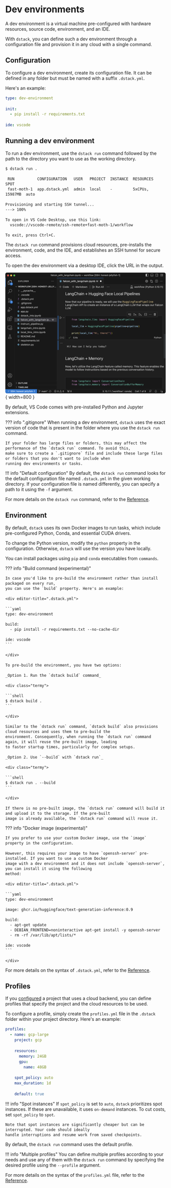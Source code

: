 # Dev environments

A dev environment is a virtual machine pre-configured with hardware resources, source code, environment, and an
IDE.

With `dstack`, you can define such a dev environment through a configuration file and provision it in any cloud 
with a single command.

## Configuration

To configure a dev environment, create its configuration file. It can be defined
in any folder but must be named with a suffix `.dstack.yml`.

Here's an example:

<div editor-title=".dstack.yml"> 

```yaml
type: dev-environment

init:
  - pip install -r requirements.txt

ide: vscode
```

</div>

## Running a dev environment

To run a dev environment, use the `dstack run` command followed by the path to the directory you want to use as the
working directory.

<div class="termy">

```shell
$ dstack run . 

 RUN          CONFIGURATION   USER   PROJECT  INSTANCE  RESOURCES        SPOT
 fast-moth-1  app.dstack.yml  admin  local    -         5xCPUs, 15987MB  auto  
 
Provisioning and starting SSH tunnel...
---> 100%

To open in VS Code Desktop, use this link:
  vscode://vscode-remote/ssh-remote+fast-moth-1/workflow

To exit, press Ctrl+C.
```

</div>

The `dstack run` command provisions cloud resources, pre-installs the environment, code, and the IDE, and establishes an
SSH tunnel for secure access. 

To open the dev environment via a desktop IDE, click the URL in the output.

![](../../assets/images/dstack-vscode-jupyter.png){ width=800 }

By default, VS Code comes with pre-installed Python and Jupyter extensions.

??? info ".gitignore"
    When running a dev environment, `dstack` uses the exact version of code that is present in the folder where you
    use the `dstack run` command.

    If your folder has large files or folders, this may affect the performance of the `dstack run` command. To avoid this,
    make sure to create a `.gitignore` file and include these large files or folders that you don't want to include when
    running dev environments or tasks.

!!! info "Default configuration"
    By default, the `dstack run` command looks for the default configuration file named `.dstack.yml` in the given working
    directory. If your configuration file is named differently, you can specify a path to it using the `-f` argument.

For more details on the `dstack run` command, refer to the [Reference](../reference/cli/run.md).

## Environment

By default, `dstack` uses its own Docker images to run tasks, which include pre-configured Python, Conda, and essential
CUDA drivers.

To change the Python version, modify the `python` property in the configuration. Otherwise, `dstack` will use the version
you have locally.

You can install packages using `pip` and `conda` executables from `commands`.

??? info "Build command (experimental)" 

    In case you'd like to pre-build the environment rather than install packaged on every run,
    you can use the `build` property. Here's an example:
    
    <div editor-title=".dstack.yml"> 
    
    ```yaml
    type: dev-environment
    
    build:
      - pip install -r requirements.txt --no-cache-dir
    
    ide: vscode
    ```
    
    </div>
    
    To pre-build the environment, you have two options:
    
    _Option 1. Run the `dstack build` command_

    <div class="termy">
    
    ```shell
    $ dstack build .
    ```
    
    </div>
    
    Similar to the `dstack run` command, `dstack build` also provisions cloud resources and uses them to pre-build the
    environment. Consequently, when running the `dstack run` command again, it will reuse the pre-built image, leading
    to faster startup times, particularly for complex setups.

    _Option 2. Use `--build` with `dstack run`_

    <div class="termy">
    
    ```shell
    $ dstack run . --build
    ```
    
    </div>

    If there is no pre-built image, the `dstack run` command will build it and upload it to the storage. If the pre-built
    image is already available, the `dstack run` command will reuse it.

??? info "Docker image (experimental)"

    If you prefer to use your custom Docker image, use the `image` property in the configuration.

    However, this requires your image to have `openssh-server` pre-installed. If you want to use a custom Docker
    image with a dev environment and it does not include `openssh-server`, you can install it using the following 
    method:

    <div editor-title=".dstack.yml">

    ```yaml
    type: dev-environment
    
    image: ghcr.io/huggingface/text-generation-inference:0.9
    
    build:
      - apt-get update
      - DEBIAN_FRONTEND=noninteractive apt-get install -y openssh-server
      - rm -rf /var/lib/apt/lists/*
 
    ide: vscode
    ```

    </div>

For more details on the syntax of `.dstack.yml`, refer to the [Reference](../reference/dstack.yml/dev-environment.md).

## Profiles

If you [configured](../projects.md) a project that uses a cloud backend, you can define profiles that specify the
project and the cloud resources to be used.

To configure a profile, simply create the `profiles.yml` file in the `.dstack` folder within your project directory. 
Here's an example:

<div editor-title=".dstack/profiles.yml"> 

```yaml
profiles:
  - name: gcp-large
    project: gcp
    
    resources:
      memory: 24GB
      gpu:
        name: 48GB
        
    spot_policy: auto
    max_duration: 1d
      
    default: true
```

</div>

!!! info "Spot instances"
    If `spot_policy` is set to `auto`, `dstack` prioritizes spot instances.
    If these are unavailable, it uses `on-demand` instances. To cut costs, set `spot_policy` to `spot`.
    
    Note that spot instances are significantly cheaper but can be interrupted. Your code should ideally 
    handle interruptions and resume work from saved checkpoints.

By default, the `dstack run` command uses the default profile.

!!! info "Multiple profiles"
    You can define multiple profiles according to your needs and use any of them with the `dstack run` command by specifying
    the desired profile using the `--profile` argument.

For more details on the syntax of the `profiles.yml` file, refer to the [Reference](../reference/profiles.yml.md).
